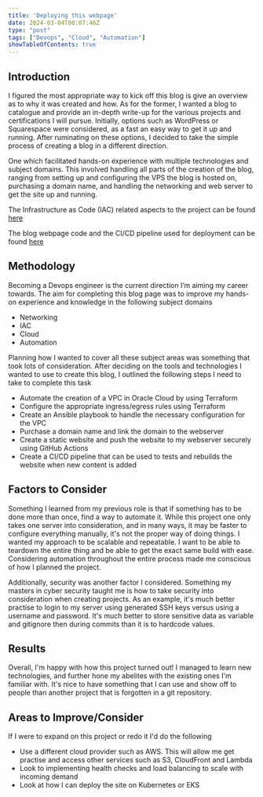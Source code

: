 ```yaml
---
title: 'Deploying this webpage'
date: 2024-03-04T00:07:46Z
type: "post"
tags: ["Devops", "Cloud", "Automation"]
showTableOfContents: true
---
```


## Introduction

I figured the most appropriate way to kick off this blog is give an overview as to why it was created and how. As for the former, I wanted a blog to catalogue and provide an in-depth write-up for the various projects and certifications I will pursue. Initially, options such as WordPress or Squarespace were considered, as a fast an easy way to get it up and running. After ruminating on these options, I decided to take the simple process of creating a blog in a different direction.

One which facilitated hands-on experience with multiple technologies and subject domains. This involved handling all parts of the creation of the blog, ranging from setting up and configuring the VPS the blog is hosted on, purchasing a domain name, and handling the networking and web server to get the site up and running.

The Infrastructure as Code (IAC) related aspects to the project can be found [here](https://github.com/WanderingShibe/Static-page-IAC)

The blog webpage code and the CI/CD pipeline used for deployment can be found [here](https://github.com/WanderingShibe/Static-page-code)

## Methodology

Becoming a Devops engineer is the current direction I’m aiming my career towards. The aim for completing this blog page was to improve my hands-on experience and knowledge in the following subject domains

- Networking
- IAC
- Cloud
- Automation

Planning how I wanted to cover all these subject areas was something that took lots of consideration. After deciding on the tools and technologies I wanted to use to create this blog, I outlined the following steps I need to take to complete this task

- Automate the creation of a VPC in Oracle Cloud by using Terraform
- Configure the appropriate ingress/egress rules using Terraform
- Create an Ansible playbook to handle the necessary configuration for the VPC
- Purchase a domain name and link the domain to the webserver
- Create a static website and push the website to my webserver securely using GitHub Actions
- Create a CI/CD pipeline that can be used to tests and rebuilds the website when new content is added  

## Factors to Consider
Something I learned from my previous role is that if something has to be done more than once, find a way to automate it. While this project one only takes one server into consideration, and in many ways, it may be faster to configure everything manually, it's not the proper way of doing things. I wanted my approach to be scalable and repeatable. I want to be able to teardown the entire thing and be able to get the exact same build with ease.  Considering automation throughout the entire process made me conscious of how I planned the project.

Additionally, security was another factor I considered. Something my masters in cyber security taught me is how to take security into consideration when creating projects. As an example, it's much better practise to login to my server using generated SSH keys versus using a username and password. It's much better to store sensitive data as variable and gitignore then during commits than it is to hardcode values. 

## Results
Overall, I'm happy with how this project turned out! I managed to learn new technologies, and further hone my abelites with the existing ones I'm familiar with. It's nice to have something that I can use and show off to people than another project that is forgotten in a git repository.

## Areas to Improve/Consider
If I were to expand on this project or redo it I'd do the following
- Use a different cloud provider such as AWS. This will allow me get practise and access other services such as S3, CloudFront and Lambda
- Look to implementing health checks and load balancing to scale with incoming demand
- Look at how I can deploy the site on Kubernetes or EKS
